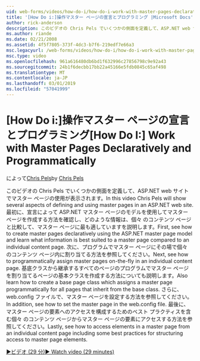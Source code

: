 ```yaml
---
uid: web-forms/videos/how-do-i/how-do-i-work-with-master-pages-declaratively-and-programmatically
title: '[How Do i:]操作マスター ページの宣言とプログラミング |Microsoft Docs'
author: rick-anderson
description: このビデオの Chris Pels でいくつかの側面を定義して、ASP.NET web サイトでマスター ページの使用が表示されます。 最初に、マスター ページ declarati を作成する方法を参照してください.
ms.author: riande
ms.date: 02/21/2008
ms.assetid: 4f5f7805-373f-4dc3-b7f6-219edf7e66a3
msc.legacyurl: /web-forms/videos/how-do-i/how-do-i-work-with-master-pages-declaratively-and-programmatically
msc.type: video
ms.openlocfilehash: 961a616480db6bd1f632996c27856798c9e92a43
ms.sourcegitcommit: 24b1f6decbb17bb22a45166e5fdb0845c65af498
ms.translationtype: MT
ms.contentlocale: ja-JP
ms.lasthandoff: 03/01/2019
ms.locfileid: "57041999"
---
```

<a name="how-do-i-work-with-master-pages-declaratively-and-programmatically"></a><span data-ttu-id="857f6-104">[How Do i:]操作マスター ページの宣言とプログラミング</span><span class="sxs-lookup"><span data-stu-id="857f6-104">[How Do I:] Work with Master Pages Declaratively and Programmatically</span></span>
====================
<span data-ttu-id="857f6-105">によって[Chris Pels](https://twitter.com/chrispels)</span><span class="sxs-lookup"><span data-stu-id="857f6-105">by [Chris Pels](https://twitter.com/chrispels)</span></span>

<span data-ttu-id="857f6-106">このビデオの Chris Pels でいくつかの側面を定義して、ASP.NET web サイトでマスター ページの使用が表示されます。</span><span class="sxs-lookup"><span data-stu-id="857f6-106">In this video Chris Pels will show several aspects of defining and using master pages in an ASP.NET web site.</span></span> <span data-ttu-id="857f6-107">最初に、宣言によって ASP.NET マスター ページのモデルを使用してマスター ページを作成する方法を確認し、どのような情報は、個々 のコンテンツ ページと比較して、マスター ページに最も適していますを説明します。</span><span class="sxs-lookup"><span data-stu-id="857f6-107">First, see how to create master pages declaratively using the ASP.NET master page model and learn what information is best suited to a master page compared to an individual content page.</span></span> <span data-ttu-id="857f6-108">次に、プログラムでマスター ページにその場で個々 のコンテンツ ページ内に割り当てる方法を参照してください。</span><span class="sxs-lookup"><span data-stu-id="857f6-108">Next, see how to programmatically assign master pages on-the-fly in an individual content page.</span></span> <span data-ttu-id="857f6-109">基底クラスから継承するすべてのページのプログラムでマスター ページを割り当てるページの基本クラスを作成する方法についても説明します。</span><span class="sxs-lookup"><span data-stu-id="857f6-109">Also learn how to create a base page class which assigns a master page programmatically for all pages that inherit from the base class.</span></span> <span data-ttu-id="857f6-110">さらに、web.config ファイルで、マスター ページを設定する方法を参照してください。</span><span class="sxs-lookup"><span data-stu-id="857f6-110">In addition, see how to set the master page in the web.config file.</span></span> <span data-ttu-id="857f6-111">最後に、マスター ページの要素へのアクセスを構成するためのベスト プラクティスを含む個々 のコンテンツ ページからマスター ページの要素にアクセスする方法を参照してください。</span><span class="sxs-lookup"><span data-stu-id="857f6-111">Lastly, see how to access elements in a master page from an individual content page including some best practices for structuring access to master page elements.</span></span>

[<span data-ttu-id="857f6-112">&#9654;ビデオ (29 分)</span><span class="sxs-lookup"><span data-stu-id="857f6-112">&#9654; Watch video (29 minutes)</span></span>](https://channel9.msdn.com/Blogs/ASP-NET-Site-Videos/how-do-i-work-with-master-pages-declaratively-and-programmatically)
